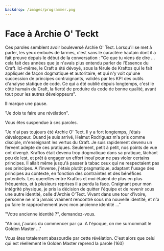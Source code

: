 ```yaml
---
backdrop: /images/programmer.png
---
```


# Face à Archie O' Teckt

Ces paroles semblent avoir bouleversé Archie O' Tect. Lorsqu'il se met à parler, les yeux embués de larmes, c'est sans le caractère hautain dont il a fait preuve depuis le début de la conversation :
"Ce que tu viens de dire ... cela fait des années que je n'avais plus entendu parler de l'Essence du Craft. Ici-même, le Craft a été dévoyé, sous la férule de Kraftos qui le fait appliquer de façon dogmatique et autoritaire, et qui n'y voit qu'une succession de principes contraignants, validés par les KPI des outils d'analyse statique de code. Ce qui a été oublié depuis longtemps, c'est le côté humain du Craft, la fierté de produire du code de bonne qualité, avant tout pour les autres développeurs".

Il marque une pause.

"Je dois te faire une révélation".

Vous êtes suspendue à ses paroles.

"Je n'ai pas toujours été Archie O' Tect. Il y a fort longtemps, j'étais développeur. Quand je suis arrivé, Helmut Rodriguez m'a pris comme disciple, m'enseignant les vertus du Craft. Je suis rapidement devenu un fervent adepte de ces pratiques. Seulement, petit à petit, nos points de vue ont divergé. Kraftos était devenu trop dogmatique dans sa pratique,  lâchant peu de lest, et prêt à engager un effort inouï pour ne pas violer certains principes. Il allait même jusqu'à passer à tabac ceux qui ne respectaient pas ses principes. A l'inverse, j'étais plutôt pragmatique, adaptant l'usage des principes au contexte, en fonction des contraintes et des bénéfices potentiels.
Les querelles entre Kraftos et moi étaient de plus en plus fréquentes, et à plusieurs reprises il a perdu la face.
Craignant pour mon intégrité physique, je pris la décision de quitter l'équipe et de revenir sous une autre identité, celle d'Archie O'Tect. Vivant dans une tour d'ivoire, personne ne m'a jamais vraiment rencontré sous ma nouvelle identité, et n'a pu faire le rapprochement avec mon ancienne identité ..."

"Votre ancienne identité ?", demandez-vous.

"Ah oui, j'aurais du commencer par ça. A l'époque, on me surnommait le Golden Master ..."

Vous êtes totalement abasourdie par cette révélation. C'est alors que celui qui est réellement le Golden Master reprend la parole (160)

<Page url="/golden-master/160" instructions="" action="Ecouter le Golden Master" condition="none" />